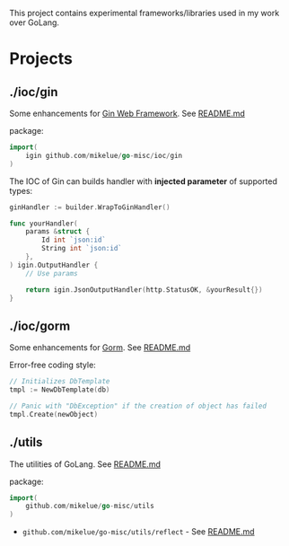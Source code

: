 This project contains experimental frameworks/libraries used in my work over GoLang.

# Projects

## ./ioc/gin

Some enhancements for [Gin Web Framework](https://onsi.github.io/ginkgo/). See [README.md](./ioc/gin/README.md)

package:
```go
import(
	igin github.com/mikelue/go-misc/ioc/gin
)
```

The IOC of Gin can builds handler with **injected parameter** of supported types:

```go
ginHandler := builder.WrapToGinHandler()

func yourHandler(
	params &struct {
		Id int `json:id`
		String int `json:id`
	},
) igin.OutputHandler {
	// Use params

	return igin.JsonOutputHandler(http.StatusOK, &yourResult{})
}
```

## ./ioc/gorm

Some enhancements for [Gorm](http://gorm.io/). See [README.md](./ioc/gorm/README.md)

Error-free coding style:
```go
// Initializes DbTemplate
tmpl := NewDbTemplate(db)

// Panic with "DbException" if the creation of object has failed
tmpl.Create(newObject)
```

## ./utils

The utilities of GoLang. See [README.md](./utils/README.md)

package:
```go
import(
	github.com/mikelue/go-misc/utils
)
```

* `github.com/mikelue/go-misc/utils/reflect` - See [README.md](./utils/reflect/README.md)
